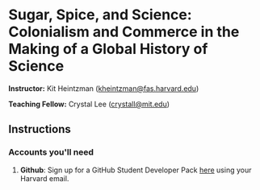 # Sugar, Spice, and Science: Colonialism and Commerce in the Making of a Global History of Science

**Instructor:** Kit Heintzman (<kheintzman@fas.harvard.edu>)

**Teaching Fellow:** Crystal Lee (<crystall@mit.edu>) 

## Instructions 

### Accounts you'll need 
1. **Github**: Sign up for a GitHub Student Developer Pack [here](https://education.github.com/pack) using your Harvard email. 
